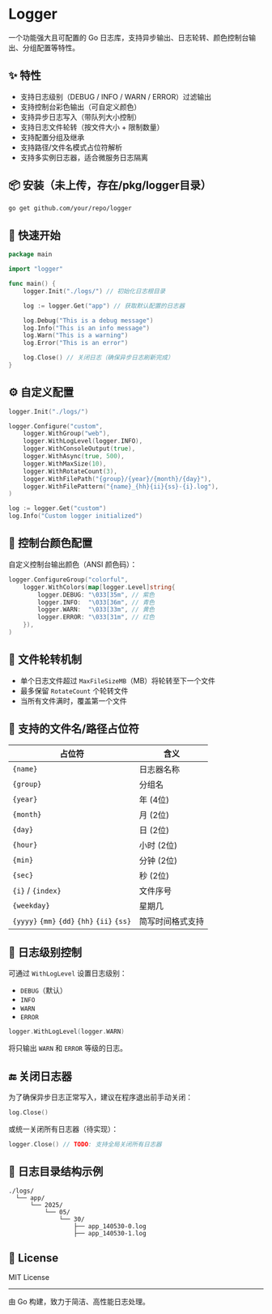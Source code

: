 
# Logger

一个功能强大且可配置的 Go 日志库，支持异步输出、日志轮转、颜色控制台输出、分组配置等特性。

## ✨ 特性

- 支持日志级别（DEBUG / INFO / WARN / ERROR）过滤输出
- 支持控制台彩色输出（可自定义颜色）
- 支持异步日志写入（带队列大小控制）
- 支持日志文件轮转（按文件大小 + 限制数量）
- 支持配置分组及继承
- 支持路径/文件名模式占位符解析
- 支持多实例日志器，适合微服务日志隔离

## 📦 安装（未上传，存在/pkg/logger目录）

```bash
go get github.com/your/repo/logger
```

## 🚀 快速开始

```go
package main

import "logger"

func main() {
    logger.Init("./logs/") // 初始化日志根目录

    log := logger.Get("app") // 获取默认配置的日志器

    log.Debug("This is a debug message")
    log.Info("This is an info message")
    log.Warn("This is a warning")
    log.Error("This is an error")

    log.Close() // 关闭日志（确保异步日志刷新完成）
}
```

## ⚙️ 自定义配置

```go
logger.Init("./logs/")

logger.Configure("custom", 
    logger.WithGroup("web"),
    logger.WithLogLevel(logger.INFO),
    logger.WithConsoleOutput(true),
    logger.WithAsync(true, 500),
    logger.WithMaxSize(10),
    logger.WithRotateCount(3),
    logger.WithFilePath("{group}/{year}/{month}/{day}"),
    logger.WithFilePattern("{name}_{hh}{ii}{ss}-{i}.log"),
)

log := logger.Get("custom")
log.Info("Custom logger initialized")
```

## 🎨 控制台颜色配置

自定义控制台输出颜色（ANSI 颜色码）：

```go
logger.ConfigureGroup("colorful",
    logger.WithColors(map[logger.Level]string{
        logger.DEBUG: "\033[35m", // 紫色
        logger.INFO:  "\033[36m", // 青色
        logger.WARN:  "\033[33m", // 黄色
        logger.ERROR: "\033[31m", // 红色
    }),
)
```

## 🔁 文件轮转机制

- 单个日志文件超过 `MaxFileSizeMB`（MB）将轮转至下一个文件
- 最多保留 `RotateCount` 个轮转文件
- 当所有文件满时，覆盖第一个文件

## 🧰 支持的文件名/路径占位符

| 占位符       | 含义         |
|--------------|--------------|
| `{name}`     | 日志器名称    |
| `{group}`    | 分组名        |
| `{year}`     | 年 (4位)      |
| `{month}`    | 月 (2位)      |
| `{day}`      | 日 (2位)      |
| `{hour}`     | 小时 (2位)    |
| `{min}`      | 分钟 (2位)    |
| `{sec}`      | 秒 (2位)      |
| `{i}` / `{index}` | 文件序号    |
| `{weekday}`  | 星期几        |
| `{yyyy}` `{mm}` `{dd}` `{hh}` `{ii}` `{ss}` | 简写时间格式支持 |

## 🧪 日志级别控制

可通过 `WithLogLevel` 设置日志级别：

- `DEBUG`（默认）
- `INFO`
- `WARN`
- `ERROR`

```go
logger.WithLogLevel(logger.WARN)
```

将只输出 `WARN` 和 `ERROR` 等级的日志。

## 🔚 关闭日志器

为了确保异步日志正常写入，建议在程序退出前手动关闭：

```go
log.Close()
```

或统一关闭所有日志器（待实现）：

```go
logger.Close() // TODO: 支持全局关闭所有日志器
```

## 📁 日志目录结构示例

```text
./logs/
  └── app/
      └── 2025/
          └── 05/
              └── 30/
                  ├── app_140530-0.log
                  ├── app_140530-1.log
```

## 📜 License

MIT License

---

由 Go 构建，致力于简洁、高性能日志处理。
